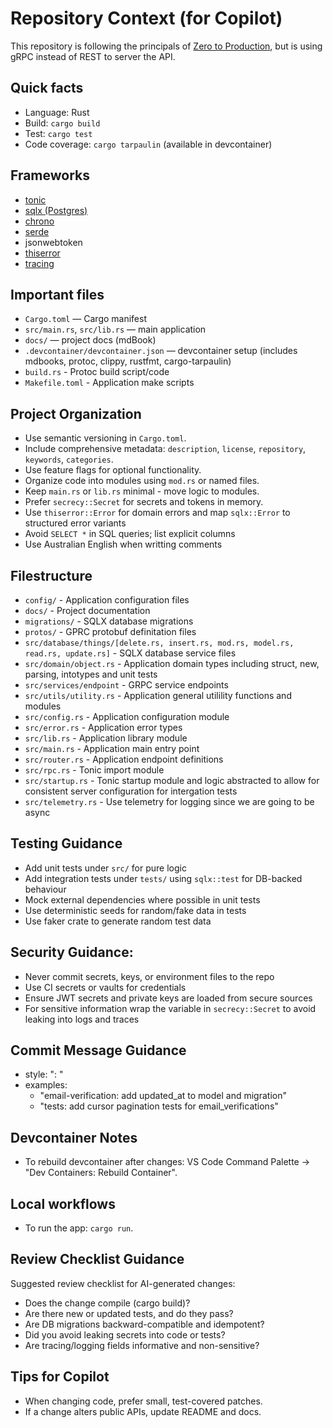 # Repository Context (for Copilot)

This repository is following the principals of [Zero to Production](https://github.com/LukeMathWalker/zero-to-production), but is using gRPC instead of REST to server the API.

## Quick facts

- Language: Rust
- Build: `cargo build`
- Test: `cargo test`
- Code coverage: `cargo tarpaulin` (available in devcontainer)

## Frameworks

  - [tonic](https://github.com/hyperium/tonic)
  - [sqlx (Postgres)](https://github.com/launchbadge/sqlx)
  - [chrono](https://docs.rs/chrono/latest/chrono/)
  - [serde](https://serde.rs/)
  - jsonwebtoken
  - [thiserror](https://docs.rs/thiserror/latest/thiserror/)
  - [tracing](https://docs.rs/tracing/latest/tracing/)


## Important files

- `Cargo.toml` — Cargo manifest
- `src/main.rs`, `src/lib.rs` — main application
- `docs/` — project docs (mdBook)
- `.devcontainer/devcontainer.json` — devcontainer setup (includes mdbooks, protoc, clippy, rustfmt, cargo-tarpaulin)
- `build.rs` - Protoc build script/code
- `Makefile.toml` - Application make scripts


## Project Organization

- Use semantic versioning in `Cargo.toml`.
- Include comprehensive metadata: `description`, `license`, `repository`, `keywords`, `categories`.
- Use feature flags for optional functionality.
- Organize code into modules using `mod.rs` or named files.
- Keep `main.rs` or `lib.rs` minimal - move logic to modules.
- Prefer `secrecy::Secret` for secrets and tokens in memory.
- Use `thiserror::Error` for domain errors and map `sqlx::Error` to structured error variants
- Avoid `SELECT *` in SQL queries; list explicit columns
- Use Australian English when writting comments


## Filestructure

- `config/` - Application configuration files
- `docs/` - Project documentation
- `migrations/` - SQLX database migrations
- `protos/` - GPRC protobuf definitation files
- `src/database/things/[delete.rs, insert.rs, mod.rs, model.rs, read.rs, update.rs]` - SQLX database service files
- `src/domain/object.rs` - Application domain types including struct, new, parsing, intotypes and unit tests
- `src/services/endpoint` - GRPC service endpoints
- `src/utils/utility.rs` - Application general utilility functions and modules
- `src/config.rs` - Application configuration module
- `src/error.rs` - Application error types
- `src/lib.rs` - Application library module
- `src/main.rs` - Application main entry point
- `src/router.rs` - Application endpoint definitions
- `src/rpc.rs` - Tonic import module
- `src/startup.rs` - Tonic startup module and logic abstracted to allow for consistent server configuration for intergation tests
- `src/telemetry.rs` - Use telemetry for logging since we are going to be async


## Testing Guidance

- Add unit tests under `src/` for pure logic
- Add integration tests under `tests/` using `sqlx::test` for DB-backed
  behaviour
- Mock external dependencies where possible in unit tests
- Use deterministic seeds for random/fake data in tests
- Use faker crate to generate random test data


## Security Guidance:

- Never commit secrets, keys, or environment files to the repo
- Use CI secrets or vaults for credentials
- Ensure JWT secrets and private keys are loaded from secure sources
- For sensitive information wrap the variable in `secrecy::Secret` to avoid leaking into logs and traces


## Commit Message Guidance

- style: "<area>: <short description>"
- examples:
    - "email-verification: add updated_at to model and migration"
    - "tests: add cursor pagination tests for email_verifications"


## Devcontainer Notes

- To rebuild devcontainer after changes: VS Code Command Palette → "Dev Containers: Rebuild Container".


## Local workflows

- To run the app: `cargo run`.


## Review Checklist Guidance

Suggested review checklist for AI-generated changes:
  - Does the change compile (cargo build)?
  - Are there new or updated tests, and do they pass?
  - Are DB migrations backward-compatible and idempotent?
  - Did you avoid leaking secrets into code or tests?
  - Are tracing/logging fields informative and non-sensitive?


## Tips for Copilot

- When changing code, prefer small, test-covered patches.
- If a change alters public APIs, update README and docs.
